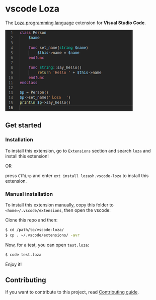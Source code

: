 # vscode Loza
The [Loza programming language](https://github.com/soum/loza) extension for **Visual Studio Code**.

<a href="data/preview.png">
	<img
		src="https://raw.githubusercontent.com/wsoum/vscode-loza/master/data/preview.png"
		raw=true
		alt="Loza programming language extension for Visual Studio Code preview"
		style="margin-right: 10px;"
	/>
</a>

## Get started

### Installation
To install this extension, go to `Extensions` section and search `loza` and install this extension!

OR

press `CTRL+p` and enter `ext install lozash.vscode-loza` to install this extension.

### Manual installation
To install this extension manually, copy this folder to `<home>/.vscode/extensions`, then open the vscode:

Clone this repo and then:

```bash
$ cd /path/to/vscode-loza/
$ cp . ~/.vscode/extensions/ -avr
```

Now, for a test, you can open `test.loza`:

```bash
$ code test.loza
```

Enjoy it!

## Contributing
If you want to contribute to this project, read [Contributing guide](CONTRIBUTING.md).
